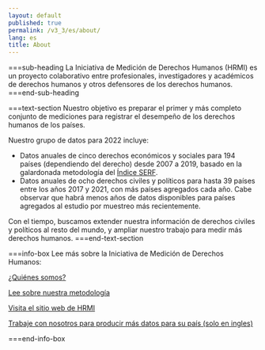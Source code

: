 ```yaml
---
layout: default
published: true
permalink: /v3_3/es/about/
lang: es
title: About
---
```


===sub-heading
La Iniciativa de Medición de Derechos Humanos (HRMI) es un proyecto colaborativo entre profesionales, investigadores y académicos de derechos humanos y otros defensores de los derechos humanos.
===end-sub-heading

===text-section
Nuestro objetivo es preparar el primer y más completo conjunto de mediciones para registrar el desempeño de los derechos humanos de los países.

Nuestro grupo de datos para 2022 incluye:
* Datos anuales de cinco derechos económicos y sociales para 194 países (dependiendo del derecho) desde 2007 a 2019, basado en la galardonada metodología del <a href="https://serfindex.uconn.edu/" target="_blank">Índice SERF</a>.
* Datos anuales de ocho derechos civiles y políticos para hasta 39 países entre los años 2017 y 2021, con más países agregados cada año. Cabe observar que habrá menos años de datos disponibles para países agregados al estudio por muestreo más recientemente.

Con el tiempo, buscamos extender nuestra información de derechos civiles y políticos al resto del mundo, y ampliar nuestro trabajo para medir más derechos humanos.
===end-text-section

===info-box
Lee más sobre la Iniciativa de Medición de Derechos Humanos:

<a href="https://humanrightsmeasurement.org/es/sobre-hrmi/nuestro-equipo/" target="_blank">¿Quiénes somos?</a>

<a href="https://humanrightsmeasurement.org/es/metodologia/overview/" target="_blank">Lee sobre nuestra metodología</a>

<a href="https://humanrightsmeasurement.org/es/" target="_blank">Visita el sitio web de HRMI</a>

<a href="https://humanrightsmeasurement.org/do-you-want-hrmi-human-rights-scores-for-your-country/" target="_blank">Trabaje con nosotros para producir más datos para su país (solo en ingles)</a>

===end-info-box
